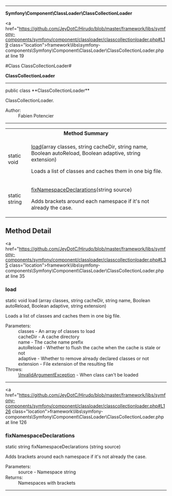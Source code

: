 
- - -

**Symfony\Component\ClassLoader\ClassCollectionLoader**


<a href="https://github.com/JeyDotC/Hirudo/blob/master/framework/libs/symfony-components/symfony/component/classloader/classcollectionloader.php#L19 class="location">framework\libs\symfony-components\Symfony\Component\ClassLoader\ClassCollectionLoader.php at line 19</a>

#Class ClassCollectionLoader#

**ClassCollectionLoader**




- - -

<p class="signature">public  class **ClassCollectionLoader**</p>

<div class="comment" id="overview_description"><p>ClassCollectionLoader.</p></div>

<dl>
<dt>Author:</dt>
<dd>Fabien Potencier <fabien@symfony.com></dd>
</dl>


- - -

<table id="summary_method">
<tr><th colspan="2">Method Summary</th></tr>
<tr>
<td><span class='k'>static </span> <span class='nx'>void</span></td>
<td class="description"><p class="name"><a href="#load">load</a>(array classes, string cacheDir, string name, Boolean autoReload, Boolean adaptive, string extension)</p><p class="description">Loads a list of classes and caches them in one big file.</p></td>
</tr>
<tr>
<td><span class='k'>static </span> <span class='nx'>string</span></td>
<td class="description"><p class="name"><a href="#fixnamespacedeclarations">fixNamespaceDeclarations</a>(string source)</p><p class="description">Adds brackets around each namespace if it's not already the case.</p></td>
</tr>
</table>

<h2 id="detail_method">Method Detail</h2>

<a href="https://github.com/JeyDotC/Hirudo/blob/master/framework/libs/symfony-components/symfony/component/classloader/classcollectionloader.php#L35 class="location">framework\libs\symfony-components\Symfony\Component\ClassLoader\ClassCollectionLoader.php at line 35</a>

<h3 id="load()">load</h3>
<span class='k'>static </span> <span class='nx'>void</span> <span class='nf'>load</span> (array classes, string cacheDir, string name, Boolean autoReload, Boolean adaptive, string extension)

<div class="details">
<p>Loads a list of classes and caches them in one big file.</p><dl>
<dt>Parameters:</dt>
<dd>classes - An array of classes to load</dd>
<dd>cacheDir - A cache directory</dd>
<dd>name - The cache name prefix</dd>
<dd>autoReload - Whether to flush the cache when the cache is stale or not</dd>
<dd>adaptive - Whether to remove already declared classes or not</dd>
<dd>extension - File extension of the resulting file</dd>
<dt>Throws:</dt>
<dd><a href="../../../symfony/component/dependencyinjection/exception/invalidargumentexception.html">\InvalidArgumentException</a> - When class can't be loaded</dd>
</dl>
</div>

- - -


<a href="https://github.com/JeyDotC/Hirudo/blob/master/framework/libs/symfony-components/symfony/component/classloader/classcollectionloader.php#L126 class="location">framework\libs\symfony-components\Symfony\Component\ClassLoader\ClassCollectionLoader.php at line 126</a>

<h3 id="fixNamespaceDeclarations()">fixNamespaceDeclarations</h3>
<span class='k'>static </span> <span class='nx'>string</span> <span class='nf'>fixNamespaceDeclarations</span> (string source)

<div class="details">
<p>Adds brackets around each namespace if it's not already the case.</p><dl>
<dt>Parameters:</dt>
<dd>source - Namespace string</dd>
<dt>Returns:</dt>
<dd>Namespaces with brackets</dd>
</dl>
</div>

- - -

